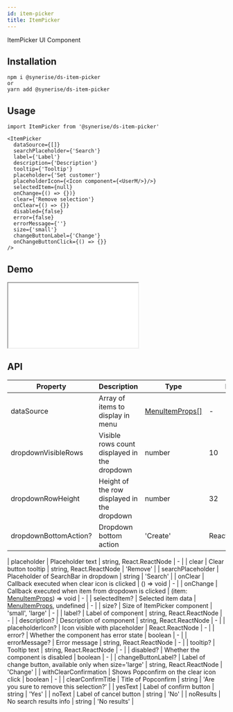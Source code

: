 ```yaml
---
id: item-picker
title: ItemPicker
---
```


ItemPicker UI Component

## Installation

```
npm i @synerise/ds-item-picker
or
yarn add @synerise/ds-item-picker
```

## Usage

```
import ItemPicker from '@synerise/ds-item-picker'

<ItemPicker
  dataSource={[]}
  searchPlaceholder={'Search'}
  label={'Label'}
  description={'Description'}
  tooltip={'Tooltip'}
  placeholder={'Set customer'}
  placeholderIcon={<Icon component={<UserM/>}/>}
  selectedItem={null}
  onChange={() => {})}
  clear={'Remove selection'}
  onClear={() => {}}
  disabled={false}
  error={false}
  errorMessage={''}
  size={'small'}
  changeButtonLabel={'Change'}
  onChangeButtonClick={() => {}}
/>

```

## Demo

<iframe src="/storybook-static/iframe.html?id=components-item-picker--default"></iframe>

## API

| Property              | Description                                              | Type                                                                                            | Default                                  |
| --------------------- | -------------------------------------------------------- | ----------------------------------------------------------------------------------------------- | ---------------------------------------- |
| dataSource            | Array of items to display in menu                        | [MenuItemProps[]](https://design.synerise.com/docs/components/menu#menuitemprops)               | -                                        |
| dropdownVisibleRows   | Visible rows count displayed in the dropdown             | number                                                                                          | 10                                       |
| dropdownRowHeight     | Height of the row displayed in the dropdown              | number                                                                                          | 32                                       |
| dropdownBottomAction? | Dropdown bottom action         | 'Create'                | React.ReactNode

| placeholder           | Placeholder text                                         | string, React.ReactNode                                                                         | -                                        |
| clear                 | Clear button tooltip                                     | string, React.ReactNode                                                                         | 'Remove'                                 |
| searchPlaceholder     | Placeholder of SearchBar in dropdown                     | string                                                                                          | 'Search'                                 |
| onClear               | Callback executed when clear icon is clicked             | () => void                                                                                      | -                                        |
| onChange              | Callback executed when item from dropdown is clicked     | (item: [MenuItemProps](https://design.synerise.com/docs/components/menu#menuitemprops)) => void | -                                        |
| selectedItem?         | Selected item data                                       | [MenuItemProps](https://design.synerise.com/docs/components/menu#menuitemprops), undefined      | -                                        |
| size?                 | Size of ItemPicker component                             | 'small', 'large'                                                                                | -                                        |
| label?                | Label of component                                       | string, React.ReactNode                                                                         | -                                        |
| description?          | Description of component                                 | string, React.ReactNode                                                                         | -                                        |
| placeholderIcon?      | Icon visible with placeholder                            | React.ReactNode                                                                                 | -                                        |
| error?                | Whether the component has error state                    | boolean                                                                                         | -                                        |
| errorMessage?         | Error message                                            | string, React.ReactNode                                                                         | -                                        |
| tooltip?              | Tooltip text                                             | string, React.ReactNode                                                                         | -                                        |
| disabled?             | Whether the component is disabled                        | boolean                                                                                         | -                                        |
| changeButtonLabel?    | Label of change button, available only when size='large' | string, React.ReactNode                                                                         | 'Change'                                 |
| withClearConfirmation | Shows Popconfirm on the clear icon click                 | boolean                                                                                         | -                                        |
| clearConfirmTitle     | Title of Popconfirm                                      | string                                                                                          | 'Are you sure to remove this selection?' |
| yesText               | Label of confirm button                                  | string                                                                                          | 'Yes'                                    |
| noText                | Label of cancel button                                   | string                                                                                          | 'No'                                     |
| noResults             | No search results info                                   | string                                                                                          | 'No results'                             |
